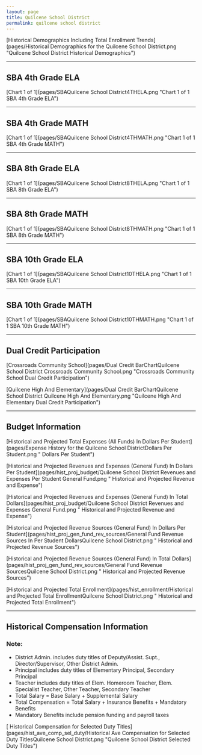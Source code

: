 ```yaml
---
layout: page
title: Quilcene School District
permalink: quilcene school district
---
```



[Historical Demographics Including Total Enrollment Trends](pages/Historical Demographics for the Quilcene School District.png "Quilcene School District Historical Demographics")

___

## SBA 4th Grade ELA

[Chart 1 of 1](pages/SBAQuilcene School District4THELA.png "Chart 1 of 1 SBA 4th Grade ELA")


___

## SBA 4th Grade MATH

[Chart 1 of 1](pages/SBAQuilcene School District4THMATH.png "Chart 1 of 1 SBA 4th Grade MATH")


___

## SBA 8th Grade ELA

[Chart 1 of 1](pages/SBAQuilcene School District8THELA.png "Chart 1 of 1 SBA 8th Grade ELA")


___

## SBA 8th Grade MATH

[Chart 1 of 1](pages/SBAQuilcene School District8THMATH.png "Chart 1 of 1 SBA 8th Grade MATH")


___

## SBA 10th Grade ELA

[Chart 1 of 1](pages/SBAQuilcene School District10THELA.png "Chart 1 of 1 SBA 10th Grade ELA")


___

## SBA 10th Grade MATH

[Chart 1 of 1](pages/SBAQuilcene School District10THMATH.png "Chart 1 of 1 SBA 10th Grade MATH")


___

## Dual Credit Participation

[Crossroads Community School](pages/Dual Credit BarChartQuilcene School District Crossroads Community School.png "Crossroads Community School Dual Credit Participation")

[Quilcene High And Elementary](pages/Dual Credit BarChartQuilcene School District Quilcene High And Elementary.png "Quilcene High And Elementary Dual Credit Participation")


___

## Budget Information

[Historical and Projected Total Expenses (All Funds) In Dollars Per Student](pages/Expense History for the Quilcene School DistrictDollars Per Student.png " Dollars Per Student")

[Historical and Projected Revenues and Expenses (General Fund) In Dollars Per Student](pages/hist_proj_budget/Quilcene School District Revenues and Expenses Per Student General Fund.png " Historical and Projected Revenue and Expense")

[Historical and Projected Revenues and Expenses (General Fund) In Total Dollars](pages/hist_proj_budget/Quilcene School District Revenues and Expenses General Fund.png " Historical and Projected Revenue and Expense")

[Historical and Projected Revenue Sources (General Fund) In Dollars Per Student](pages/hist_proj_gen_fund_rev_sources/General Fund Revenue Sources In Per Student DollarsQuilcene School District.png " Historical and Projected Revenue Sources")

[Historical and Projected Revenue Sources (General Fund) In Total Dollars](pages/hist_proj_gen_fund_rev_sources/General Fund Revenue SourcesQuilcene School District.png " Historical and Projected Revenue Sources")

[Historical and Projected Total Enrollment](pages/hist_enrollment/Historical and Projected Total EnrollmentQuilcene School District.png " Historical and Projected Total Enrollment")


___

## Historical Compensation Information
### Note:
- District Admin. includes duty titles of Deputy/Assist. Supt., Director/Supervisor, Other District Admin.
- Principal includes duty titles of Elementary Principal, Secondary Principal
- Teacher includes duty titles of Elem. Homeroom Teacher, Elem. Specialist Teacher, Other Teacher, Secondary Teacher
- Total Salary = Base Salary + Supplemental Salary
- Total Compensation = Total Salary + Insurance Benefits + Mandatory Benefits
- Mandatory Benefits include pension funding and payroll taxes

[ Historical Compensation for Selected Duty Titles](pages/hist_ave_comp_sel_duty/Historical Ave Compensation for Selected Duty TitlesQuilcene School District.png "Quilcene School District Selected Duty Titles")

